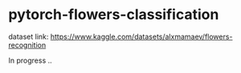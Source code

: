 # pytorch-flowers-classification

dataset link: https://www.kaggle.com/datasets/alxmamaev/flowers-recognition

In progress ..
